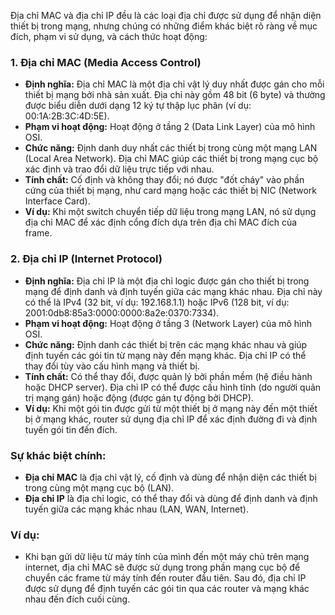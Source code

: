 Địa chỉ MAC và địa chỉ IP đều là các loại địa chỉ được sử dụng để nhận diện thiết bị trong mạng, nhưng chúng có những điểm khác biệt rõ ràng về mục đích, phạm vi sử dụng, và cách thức hoạt động:

### 1. **Địa chỉ MAC (Media Access Control)**
   - **Định nghĩa:** Địa chỉ MAC là một địa chỉ vật lý duy nhất được gán cho mỗi thiết bị mạng bởi nhà sản xuất. Địa chỉ này gồm 48 bit (6 byte) và thường được biểu diễn dưới dạng 12 ký tự thập lục phân (ví dụ: 00:1A:2B:3C:4D:5E).
   - **Phạm vi hoạt động:** Hoạt động ở tầng 2 (Data Link Layer) của mô hình OSI.
   - **Chức năng:** Định danh duy nhất các thiết bị trong cùng một mạng LAN (Local Area Network). Địa chỉ MAC giúp các thiết bị trong mạng cục bộ xác định và trao đổi dữ liệu trực tiếp với nhau.
   - **Tính chất:** Cố định và không thay đổi; nó được "đốt cháy" vào phần cứng của thiết bị mạng, như card mạng hoặc các thiết bị NIC (Network Interface Card).
   - **Ví dụ:** Khi một switch chuyển tiếp dữ liệu trong mạng LAN, nó sử dụng địa chỉ MAC để xác định cổng đích dựa trên địa chỉ MAC đích của frame.

### 2. **Địa chỉ IP (Internet Protocol)**
   - **Định nghĩa:** Địa chỉ IP là một địa chỉ logic được gán cho thiết bị trong mạng để định danh và định tuyến giữa các mạng khác nhau. Địa chỉ này có thể là IPv4 (32 bit, ví dụ: 192.168.1.1) hoặc IPv6 (128 bit, ví dụ: 2001:0db8:85a3:0000:0000:8a2e:0370:7334).
   - **Phạm vi hoạt động:** Hoạt động ở tầng 3 (Network Layer) của mô hình OSI.
   - **Chức năng:** Định danh các thiết bị trên các mạng khác nhau và giúp định tuyến các gói tin từ mạng này đến mạng khác. Địa chỉ IP có thể thay đổi tùy vào cấu hình mạng và thiết bị.
   - **Tính chất:** Có thể thay đổi, được quản lý bởi phần mềm (hệ điều hành hoặc DHCP server). Địa chỉ IP có thể được cấu hình tĩnh (do người quản trị mạng gán) hoặc động (được gán tự động bởi DHCP).
   - **Ví dụ:** Khi một gói tin được gửi từ một thiết bị ở mạng này đến một thiết bị ở mạng khác, router sử dụng địa chỉ IP để xác định đường đi và định tuyến gói tin đến đích.

### **Sự khác biệt chính:**
- **Địa chỉ MAC** là địa chỉ vật lý, cố định và dùng để nhận diện các thiết bị trong cùng một mạng cục bộ (LAN).
- **Địa chỉ IP** là địa chỉ logic, có thể thay đổi và dùng để định danh và định tuyến giữa các mạng khác nhau (LAN, WAN, Internet).

### **Ví dụ:**
- Khi bạn gửi dữ liệu từ máy tính của mình đến một máy chủ trên mạng internet, địa chỉ MAC sẽ được sử dụng trong phần mạng cục bộ để chuyển các frame từ máy tính đến router đầu tiên. Sau đó, địa chỉ IP được sử dụng để định tuyến các gói tin qua các router và mạng khác nhau đến đích cuối cùng.
